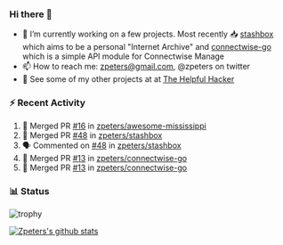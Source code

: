 ### Hi there 👋


- 🔭 I’m currently working on a few projects.  Most recently :inbox_tray: [stashbox](https://github.com/zpeters/stashbox) which aims to be a personal "Internet Archive" and [connectwise-go](https://github.com/zpeters/connectwise-go) which is a simple API module for Connectwise Manage
- 📫 How to reach me: zpeters@gmail.com, @zpeters on twitter
- 👋 See some of my other projects at at [The Helpful Hacker](https://thehelpfulhacker.net)

### :zap: Recent Activity

<!--START_SECTION:activity-->
1. 🎉 Merged PR [#16](https://github.com/zpeters/awesome-mississippi/pull/16) in [zpeters/awesome-mississippi](https://github.com/zpeters/awesome-mississippi)
2. 🎉 Merged PR [#48](https://github.com/zpeters/stashbox/pull/48) in [zpeters/stashbox](https://github.com/zpeters/stashbox)
3. 🗣 Commented on [#48](https://github.com/zpeters/stashbox/issues/48) in [zpeters/stashbox](https://github.com/zpeters/stashbox)
4. 🎉 Merged PR [#13](https://github.com/zpeters/connectwise-go/pull/13) in [zpeters/connectwise-go](https://github.com/zpeters/connectwise-go)
5. 🎉 Merged PR [#13](https://github.com/zpeters/connectwise-go/pull/13) in [zpeters/connectwise-go](https://github.com/zpeters/connectwise-go)
<!--END_SECTION:activity-->

### :bar_chart: Status

![trophy](https://github-profile-trophy.vercel.app/?username=zpeters)

[![Zpeters's github stats](https://github-readme-stats.vercel.app/api?username=zpeters)](https://github.com/zpeters/github-readme-stats&show_icons=true)
